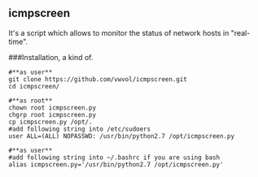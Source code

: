 ## icmpscreen
It's a script which allows to monitor the status  of network hosts in "real-time".



###Installation, a kind of.
```
#**as user**
git clone https://github.com/vwvol/icmpscreen.git
cd icmpscreen/

#**as root**
chown root icmpscreen.py
chgrp root icmpscreen.py
cp icmpscreen.py /opt/.
#add following string into /etc/sudoers
user ALL=(ALL) NOPASSWD: /usr/bin/python2.7 /opt/icmpscreen.py

#**as user**
#add following string into ~/.bashrc if you are using bash
alias icmpscreen.py='/usr/bin/python2.7 /opt/icmpscreen.py'
```
